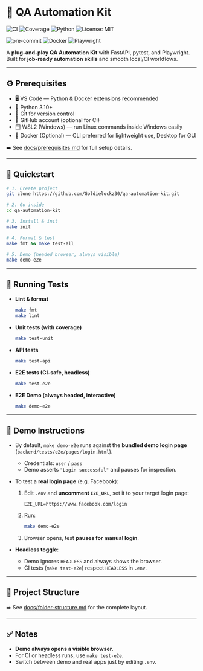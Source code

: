 # 🧪 QA Automation Kit

<!-- === CORE BADGES (Kit, Pro, Master) === -->
![CI](https://github.com/Goldielockz30/qa-automation-kit/actions/workflows/ci.yml/badge.svg)
![Coverage](https://img.shields.io/badge/coverage-100%25-brightgreen)
![Python](https://img.shields.io/badge/python-3.10%2B-blue.svg)
![License: MIT](https://img.shields.io/badge/License-MIT-yellow.svg)

<!-- === EXTRA BADGES (Pro & Master only) === -->
![pre-commit](https://img.shields.io/badge/pre--commit-enabled-brightgreen?logo=pre-commit&logoColor=white)
![Docker](https://img.shields.io/badge/docker-ready-blue?logo=docker&logoColor=white)
![Playwright](https://img.shields.io/badge/tested%20with-Playwright-45ba4b?logo=playwright)


A **plug-and-play QA Automation Kit** with FastAPI, pytest, and Playwright.  
Built for **job‑ready automation skills** and smooth local/CI workflows.

---

## ⚙️ Prerequisites

- 🖥 VS Code — Python & Docker extensions recommended  
- 🐍 Python 3.10+  
- 🔧 Git for version control  
- 🐙 GitHub account (optional for CI)  
- 🪟 WSL2 (Windows) — run Linux commands inside Windows easily  
- 🐳 Docker (Optional) — CLI preferred for lightweight use, Desktop for GUI  

➡️ See [docs/prerequisites.md](docs/prerequisites.md) for full setup details.

---

## 🚀 Quickstart

```bash
# 1. Create project
git clone https://github.com/Goldielockz30/qa-automation-kit.git

# 2. Go inside
cd qa-automation-kit

# 3. Install & init
make init

# 4. Format & test
make fmt && make test-all

# 5. Demo (headed browser, always visible)
make demo-e2e
```

---

## 🧪 Running Tests

- **Lint & format**  
  ```bash
  make fmt
  make lint
  ```

- **Unit tests (with coverage)**  
  ```bash
  make test-unit
  ```

- **API tests**  
  ```bash
  make test-api
  ```

- **E2E tests (CI-safe, headless)**  
  ```bash
  make test-e2e
  ```

- **E2E Demo (always headed, interactive)**  
  ```bash
  make demo-e2e
  ```

---

## 🔑 Demo Instructions

- By default, `make demo-e2e` runs against the **bundled demo login page** (`backend/tests/e2e/pages/login.html`).  
  - Credentials: `user` / `pass`  
  - Demo asserts `"Login successful"` and pauses for inspection.

- To test a **real login page** (e.g. Facebook):  
  1. Edit `.env` and **uncomment `E2E_URL`**, set it to your target login page:  
     ```env
     E2E_URL=https://www.facebook.com/login
     ```
  2. Run:  
     ```bash
     make demo-e2e
     ```
  3. Browser opens, test **pauses for manual login**.

- **Headless toggle**:  
  - Demo ignores `HEADLESS` and always shows the browser.  
  - CI tests (`make test-e2e`) respect `HEADLESS` in `.env`.

---

## 📂 Project Structure

➡️ See [docs/folder-structure.md](docs/folder-structure.md) for the complete layout.

---

## ✅ Notes

- **Demo always opens a visible browser.**  
- For CI or headless runs, use `make test-e2e`.  
- Switch between demo and real apps just by editing `.env`.  
